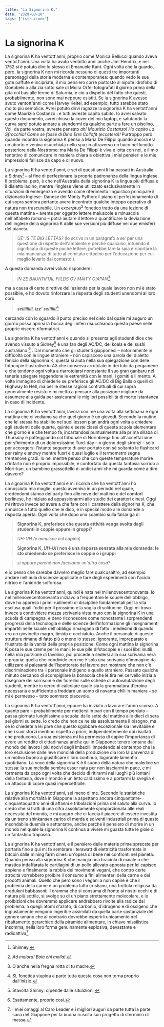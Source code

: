 ```yaml
---
title: "La Signorina K."
date: "2020-08-10"
tags: ["istruzione"]
---
```


# La signorina K

La signorina K ha ventott'anni, proprio come Monica Bellucci quando aveva ventott'anni. Una volta
ha avuto ventotto anni anche Jimi Hendrix, e nel 1752 si è potuto dire lo stesso di Emanuele Kant.
Ogni volta che la guardo, però, la signorina K non mi ricorda nessuno di questi tre importanti
personaggi della storia moderna e contemporanea: quando vedo le sue gote paffute e incipriate, il
mio pensiero corre piuttosto al nipote idrofobo di Goebbels o alla zia sotto sale di Moira Orfei
fotografati il giorno prima della gita col bus alle terme di Saturnia, e ciò a dispetto del fatto che
questi, probabilmente, non sono mai neppure esistiti. Se la signorina K avesse avuto ventott'anni
come Harvey Keitel, ad esempio, tutto sarebbe stato molto più semplice. Avrei potuto dirvi ragazze
la signorina K ha ventott'anni come Maurizio Costanzo : e tutti avreste capito subito. Io avrei salvato
questo documento, avrei chiuso la cover del mio laptop, e salutando la curva sarei potuto andare a
stendermi da qualche parte a fare un pisolino. Voi, da parte vostra, avreste pensato _ah! Maurizio
Costanzo! Ho capito La Sfrocchia! Come se fosse di Dino Erre Collofit (eccetera)!_ Purtroppo però
quando incontro la signorina K penso a Maria De Filippi quando ancora era un aborto e veniva
risucchiata nello spazio attraverso un buco nel lunotto posteriore della Nostromo: ma Maria De
Filippi è viva e lotta con noi, e il mio tentativo di comunicare in maniera chiara e obiettiva i miei
pensieri e le mie impressioni fallisce da capo e di nuovo.

La signorina K ha ventott'anni, e sei di questi anni li ha passati in Australia – a Sidney[^1] – al fine di
perfezionare la propria padronanza della lingua inglese. Il problema, però, è che nell'Australia della
signorina K la lingua più diffusa è il dialetto ladino, mentre l'inglese viene utilizzato esclusivamente
in situazioni di emergenza e avendo come riferimento linguistico principale il dizionario Inglese-
Danese dei Monty Python: il piano di perfezionamento di cui sopra sembra pertanto avere
incontrato qualche intoppo operativo di natura non trascurabile. Un _excerptus_[^2] fonetico tratto da una
lezione di questa mattina – avente per oggetto lettere maiuscole e minuscole nell'alfabeto romano –
potrà aiutare il lettore a quantificare la deviazione dell'inglese della signorina K dalle sue versioni
più diffuse nei due emisferi del pianeta.

> _UE' IS TE BIG LETTAS?_ (lo scrivo in un paragrafo a se' per una questione di rispetto dell'ambiente e perché qualcuno, intuendo il significato di queste poche lettere, potrebbe fare la spia e riportare la mia mancanza di tatto al comitato cittadino per l'educazione per cui meglio levarlo dal contesto ).

A questa domanda avrei voluto rispondere:

> _IN ZE BAUNTIFUIL FIILDS OV MAITY GIAPAN_[^3]

ma a causa di certe direttive dell'azienda per la quale lavoro non mi è stato possibile, e ho dovuto
rinforzare la risposta degli studenti unendomi al loro coro

> **_sciiiiiiiii, izz' sciiiiiii_**[^4]

cercando con lo sguardo il punto preciso nel cielo dal quale mi auguro un giorno possa aprirsi la
bocca degli inferi risucchiando questo paese nelle proprie viscere riformatrici.

La signorina K ha ventott'anni e quando si presenta agli studenti dice che avendo vissuto a Sidney[^5] è
una fan degli AC/DC, dei koala e del sushi australiano [^6] . Dal momento che gli studenti giapponesi –
notoriamente in difficoltà con le lingue straniere – non capiscono una parola del dialetto fenicio della signorina K, questa si aiuta nella sua spiegazione con delle fotocopie illustrative in A3 che
conserva arrotolate in dei tubi da pergamene e che tendono ogni volta a riarrotolarsi nonostante il
suo gran ganbaru nel tenerle spiegate reggendone le estremità con le mani, i gomiti e il mento. A
volte immagino di chiederle se preferisce gli AC/DC di Big Balls o quelli di Highway to Hell, ma
per le stesse ragioni contrattuali di cui sopra generalmente resisto e mi metto a pensare alla
posizione migliore da assumere alla guida per assicurarsi le migliori possibilità di morte istantanea
in caso di incidente.

La signorina K ha ventott'anni, lavora con me una volta alla settimana e ogni mattina che ci
vediamo sa che quel giorno è un giovedì. Secondo la routine che lei stessa ha stabilito nei suoi
lesson plan andrà ogni volta a chiedere agli studenti delle quarte, quinte e seste classi di questa
scuola elementare che giorno è e che tempo fa, incartandosi puntualmente alla prima sillaba di
Thursday e patteggiando col tribunale di Norinberga fino all'accettazione per sfinimento di un
dolorosissimo Turd-day – o giorno degli stronzi – solo per accorgersi l'istante seguente di aver
portato con sé soltanto le flashcard per rainy e snowy mentre fuori è quasi luglio e il termometro
segna trentanove gradi. Io nel mentre penso che con queste temperature morire d'infarto non è
proprio impossibile, e confortato da questa fantasia sorrido a Mori-kun, un bambino grassottello di
undici anni che mi guarda come a dire: davvero?

La signorina K ha ventott'anni e mi ricorda che ha ventott'anni ho conosciuto mia moglie: questo
avveniva in un periodo nel quale, credendomi stanco dei party fino alle nove del mattino e del
comfort berlinese, ho iniziato ad appassionarmi allo studio dei caratteri cinesi. Oggi mi ritrovo
invece ad avere a che fare con il carattere della signorina K, che annuisce a tutto quello che le dico,
e in special modo alle domande a risposta aperta. Ogni volta che dopo uno scambio sulla falsariga
di

> **Signorina K, preferisce che questa attività venga svolta dagli studenti in coppie oppure in gruppi?**

> _UH-UH (e annuisce col capino)_

> **Signorina K, _UH-UH_ non è una risposta sensata alla mia domanda: le sto chiedendo se preferisce le coppie o i gruppi**

> _sì oppure perché non facciamo un'altra cosa?_

e io penso che sarebbe davvero meglio fare qualcosaltro, ad esempio andare nell'aula di scienze
applicate e fare degli esperimenti con l'acido nitrico e l'anidride solforosa.

La signorina K ha ventott'anni, quindi è nata nel millenovecentonovanta. Io nel
millenovecentonovanta iniziavo a frequentare le scuole dell'obbligo, dove ho appreso i primi
rudimenti di discipline fondamentali per la vita esclusa quali l'odio per il prossimo e la voglia di
solitudine.
Oggi mi trovo invece a condividere mezza scrivania vista muro con la signorina K in una scuola di
campagna, e devo riconoscere come nonostante i sorprendenti progressi della tecnologia e delle
scienze dell'informazione gli insegnamenti impartiti nelle scuole dell'obbligo rimangano di fatto i
medesimi di quando ero un giovinetto magro, timido e occhialuto. Anche il personale di queste
strutture rimane di fatto più o meno lo stesso: ignorante, impreparato e frustrato dalla vanità della
propria posizione. Come ogni mattina la signorina K posa le sue creme per le mani, le sue pile difotocopie e i suoi libri inutili nella mia porzione di tavolino, poi procede a sedersi alla sua scrivania
vera e propria: quella che condivide con me è solo una scrivania d'immagine da utilizzare al
palesarsi dell'ispettorato del lavoro per mostrare che non c'è discriminazione tra il personale
indigeno e quello straniero. Passato qualche minuto cercando di scompigliare la bonaccia che le tira
nel cervello inizia a disegnare dei sorrisoni e dei fiorellini sulle schede di autovalutazione degli
studenti, mentre io cerco di calcolare quale sia la grammatura d'eroina necessaria e sufficiente a
freddare un uomo di novanta chili in maniera – se mi è permesso – tutto sommato piacevole.

La signorina K ha ventott'anni, eppure ha iniziato a lavorare l'anno scorso. A quanto pare –
probabilmente per mettersi in pari con il tempo perduto – passa giornate lunghissime a scuola: dalle
sette del mattino alle dieci di sera sei giorni su sette. Io credo che non ce ne sia assolutamente il
bisogno, ma se lo chiedete a lei pare che questo sgobbare eccezionale sia inevitabile e che i suoi
sforzi meritino rispetto a priori, indipendentemente dai risultati che producono. La sua esistenza mi
ha permesso di capire l'importanza di avere un reddito di cittadinanza anche qui in Giappone: tenere
lontane dal mondo del lavoro i più nocivi degli imbecilli impedendo al contempo che la loro
esclusione dalle leve mondiali della produzione dia loro la parvenza di un motivo buono a
giustificare il loro continuo, logorante lamentìo quotidiano. La voce della signorina K è il suono
della natura che maledice se stessa: la sua melodia sembra esser nata per non lasciarmi in pace, e mi
tormenta da capo ogni volta che decido di ritirarmi nei luoghi più lontani della fantasia, dove il
mondo è un letto caldissimo e a portarmi la sveglia è un attacco di cuore quasi impercettibile.

La signorina K ha ventott'anni, sei meno di me. Secondo le statistiche relative alla mortalità in
Giappone la aspettano ancora cinquantatre-cinquantaquattro anni di affanni e tribolazioni prima del
saluto alla curva. Io credo che si tratti di una cifra assolutamente sproporzionata alle reali necessità
del mondo, e mi auguro che ci faccia il piacere di essere investita da un treno shinkansen carico di
merda e solventi industriali prima di questo insondabile duemila e settantatre, anche perché il
pensiero di morire in un mondo nel quale la signorina K continua a vivere mi guasta tutte le gioie di
un fantastico trapasso.

La signorina K ha ventott'anni, e il pensiero delle materie prime sprecate per portarla fino a qui mi
fa sembrare i terawatt di elettricità trasformata in bitcoin dalle mining farm cinesi un'opera di bene
nei confronti nel pianeta. Quando penso alla signorina K che mangia una braciola di maiale o che
mastica indaffarata le cartilagini di un pollo allevato apposta per lei capisco appieno e finalmente la
rabbia dei movimenti vegani, che contro certe atrocità vorrebbero proibire il consumo a fini
alimentari della carne e dei prodotti animali. Quello che però sono i vegani a non capire è che il
problema della carne è un problema tutto cristiano, una frottola religiosa da creduloni babbasoni: il
dramma che si consuma di fronte ai nostri occhi è di natura più sottile, si svolge su di un piano
strettamente molecolare, e le proibizioni che dovremmo applicare andrebbero rivolte alla radice del
problema: a quegli atomi d'azoto, di carbonio, d'idrogeno e di ossigeno che ingiustamente vengono
ingeriti e assimilati da quella parte sostanziale del genere umano che al contrario dovrebbe esperirli
unicamente nel ribaltamento gerarchico della piramide alimentare, in chiave missilistica insomma,
nella loro forma genuinamente esplosiva, devastante e radioattiva[^7].

[^1]: Shinney.
[^2]: _Ad maiora! Boia chi molla!_.
[^3]: O anche nella fregna rotta di tu madre.
[^4]: Sì, fonetica stupida a parte tutta questa cosa non torna proprio dall'inizio.
[^5]: Stavolta Shinny: dipende dalle situazioni.
[^6]: Esattamente, proprio così.
[^7]: I miei omaggi al Caro Leader e i migliori auguri da parte tutta la parte sana del Giappone per la buona riuscita suo progetto di sterminio di massa.

